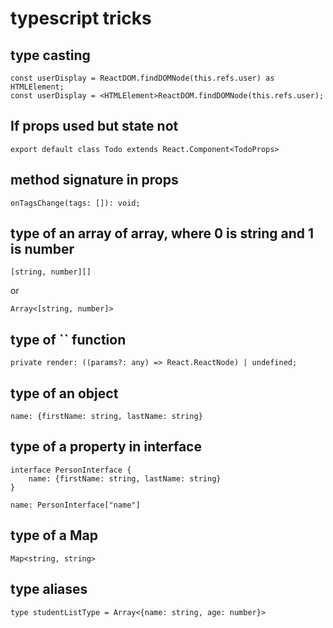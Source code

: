 # typescript tricks

## type casting

```
const userDisplay = ReactDOM.findDOMNode(this.refs.user) as HTMLElement;
const userDisplay = <HTMLElement>ReactDOM.findDOMNode(this.refs.user);
```

## If props used but state not

```
export default class Todo extends React.Component<TodoProps>
```

## method signature in props

```
onTagsChange(tags: []): void;
```

## type of an array of array, where 0 is string and 1 is number

```
[string, number][]
```

or

```
Array<[string, number]>
```

## type of `` function

```
private render: ((params?: any) => React.ReactNode) | undefined;
```

## type of an object

```
name: {firstName: string, lastName: string}
```

## type of a property in interface

```
interface PersonInterface {
    name: {firstName: string, lastName: string}
}
```

```
name: PersonInterface["name"]
```

## type of a Map

```
Map<string, string>
```

## type aliases

```
type studentListType = Array<{name: string, age: number}>
```
